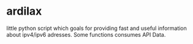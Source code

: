 # ardilax
little python script which goals for providing fast and useful information about ipv4/ipv6 adresses. Some functions consumes API Data.
